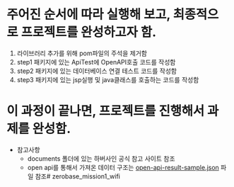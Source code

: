 

# 주어진 순서에 따라 실행해 보고, 최종적으로 프로젝트를 완성하고자 함.


1. 라이브러리 추가를 위해 pom파일의 주석을 제거함
2. step1 패키지에 있는 ApiTest에 OpenAPI호출 코드를 작성함
3. step2 패키지에 있는 데이터베이스 연결 테스트 코드를 작성함
4. step3 패키지에 있는 jsp실행 및 java클래스를 호출하는 코드를 작성함


# 이 과정이 끝나면, 프로젝트를 진행해서 과제를 완성함.


* 참고사항
  - documents 폴더에 있는 하버사인 공식 참고 사이트 참조
  - open api를 통해서 가져온 데이터 구조는 [open-api-result-sample.json](documents%2Fopen-api-result-sample.json) 파일 참조# zerobase_mission1_wifi
